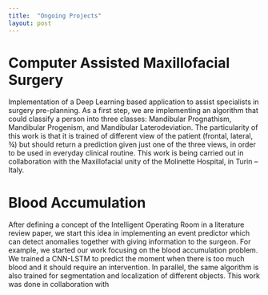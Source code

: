 ```yaml
---
title:  "Ongoing Projects"
layout: post
---
```


# Computer Assisted Maxillofacial Surgery

Implementation of a Deep Learning based application to assist specialists in surgery pre-planning. As a first step, we are implementing an algorithm that could classify a person into three classes: Mandibular Prognathism, Mandibular Progenism, and Mandibular Laterodeviation. The particularity of this work is that it is trained of different view of the patient (frontal, lateral, ¾) but should return a prediction given just one of the three views, in order to be used in everyday clinical routine. This work is being carried out in collaboration with the Maxillofacial unity of the Molinette Hospital, in Turin – Italy.


# Blood Accumulation

After defining a concept of the Intelligent Operating Room in a literature review paper, we start this idea in implementing an event predictor which can detect anomalies together with giving information to the surgeon. For example, we started our work focusing on the blood accumulation problem. We trained a CNN-LSTM to predict the moment when there is too much blood and it should require an intervention. In parallel, the same algorithm is also trained for segmentation and localization of different objects. This work was done in collaboration with
